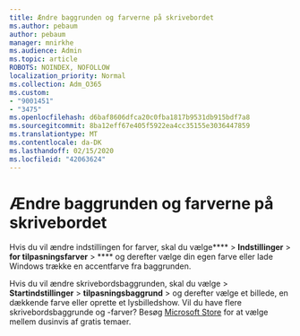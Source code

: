 ```yaml
---
title: Ændre baggrunden og farverne på skrivebordet
ms.author: pebaum
author: pebaum
manager: mnirkhe
ms.audience: Admin
ms.topic: article
ROBOTS: NOINDEX, NOFOLLOW
localization_priority: Normal
ms.collection: Adm_O365
ms.custom:
- "9001451"
- "3475"
ms.openlocfilehash: d6baf8606dfca20c0fba1817b9531db915bdf7a8
ms.sourcegitcommit: 8ba12eff67e405f5922ea4cc35155e3036447859
ms.translationtype: MT
ms.contentlocale: da-DK
ms.lasthandoff: 02/15/2020
ms.locfileid: "42063624"
---
```

# <a name="change-your-desktop-background-and-colors"></a>Ændre baggrunden og farverne på skrivebordet

Hvis du vil ændre indstillingen for farver, skal du vælge**** >  **Indstillinger** > **for tilpasningsfarver** > **** og derefter vælge din egen farve eller lade Windows trække en accentfarve fra baggrunden.

Hvis du vil ændre skrivebordsbaggrunden, skal du vælge > **Startindstillinger** >  ******tilpasningsbaggrund****** > og derefter vælge et billede, en dækkende farve eller oprette et lysbilledshow. Vil du have flere skrivebordsbaggrunde og -farver? Besøg [Microsoft Store](https://www.microsoft.com/en-us/store/collections/windowsthemes) for at vælge mellem dusinvis af gratis temaer.
